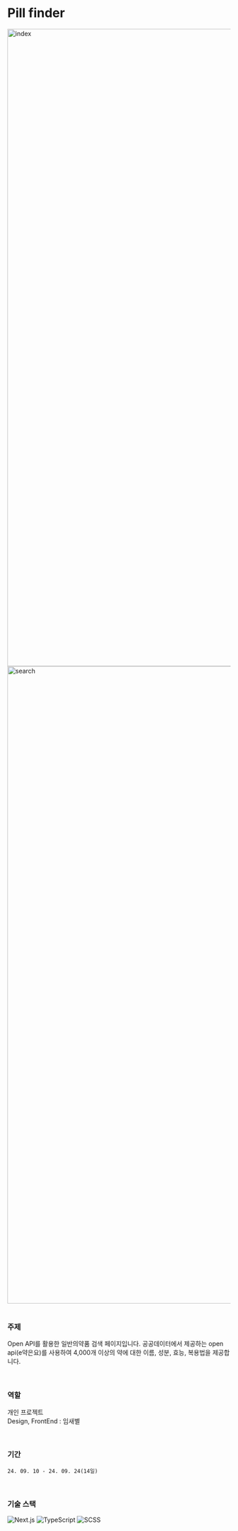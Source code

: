 # Pill finder

<img width="1440" alt="index" src="https://github.com/user-attachments/assets/1d941c70-7916-4e97-b655-1cc9a935eca6">

<img width="1440" alt="search" src="https://github.com/user-attachments/assets/7953c6d5-4cf5-46a6-887d-1e94adc23d64">

<br>
<br>

### 주제

Open API를 활용한 일반의약품 검색 페이지입니다. 공공데이터에서 제공하는 open api(e약은요)를 사용하여 4,000개 이상의 약에 대한 이름, 성분, 효능, 복용법을 제공합니다.

<br>

### 역할

개인 프로젝트<br>
Design, FrontEnd : 임새별

<br>

### ️기간

`24. 09. 10 - 24. 09. 24(14일)`

<br>

### 기술 스택

![Next.js](https://img.shields.io/badge/Next.js-000000?style=flat&logo=nextdotjs&logoColor=white)
![TypeScript](https://img.shields.io/badge/TypeScript-3178C6?style=flat&logo=TypeScript&logoColor=white)
![SCSS](https://img.shields.io/badge/SCSS-CC6699?style=flat&logo=sass&logoColor=white)
